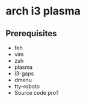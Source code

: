 # arch i3 plasma

## Prerequisites
- feh
- vim
- zsh
- plasma
- i3-gaps
- dmenu
- tty-roboto
- Source code pro?

